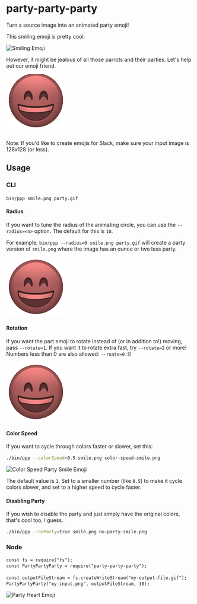 # party-party-party
Turn a source image into an animated party emoji!

This smiling emoji is pretty cool:

![Smiling Emoji](./smile.png "Smiling Emoji")

However, it might be jealous of all those parrots and their parties. Let's help out our emoji friend.

![Party Smiling Emoji](./party-smile.gif "Party Smiling Emoji")

Note: If you'd like to create emojis for Slack, make sure your input image is 128x128 (or less).

## Usage
### CLI
`bin/ppp smile.png party.gif`

#### Radius
If you want to tune the radius of the animating circle, you can use the `--radius=<n>` option. The default for this is `10`.

For example, `bin/ppp --radius=0 smile.png party.gif` will create a party version of `smile.png` where the image has an ounce or two less party.

![Still Party Smile Emoji](./still-party-smile.gif "Still Party Smile Emoji")

#### Rotation
If you want the part emoji to rotate instead of (or in addition to!) moving, pass `--rotate=1`.  If you want it to rotate extra fast, try `--rotate=2` or more!
Numbers less than 0 are also allowed: `--roate=0.5`!

![Rotating Party Smile Emoji](./rotating-party-smile.gif "Rotating Party Smile Emoji")

#### Color Speed
If you want to cycle through colors faster or slower, set this:
```sh
./bin/ppp --colorSpeed=0.5 smile.png color-speed-smile.png
```
![Color Speed Party Smile Emoji](./color-speed-smile.gif "Color Speed Party Smile Emoji")

The default value is `1`. Set to a smaller number (like `0.5`) to make it cycle colors slower, and set to a higher speed to cycle faster.

#### Disabling Party
If you wish to disable the party and just simply have the original colors, that's cool too, I guess.
```sh
./bin/ppp --noParty=true smile.png no-party-smile.png
```

### Node
```
const fs = require("fs");
const PartyPartyParty = require("party-party-party");

const outputFileStream = fs.createWriteStream("my-output-file.gif");
PartyPartyParty("my-input.png", outputFileStream, 10);
```

![Party Heart Emoji](./heart.gif "Party Heart Emoji")
